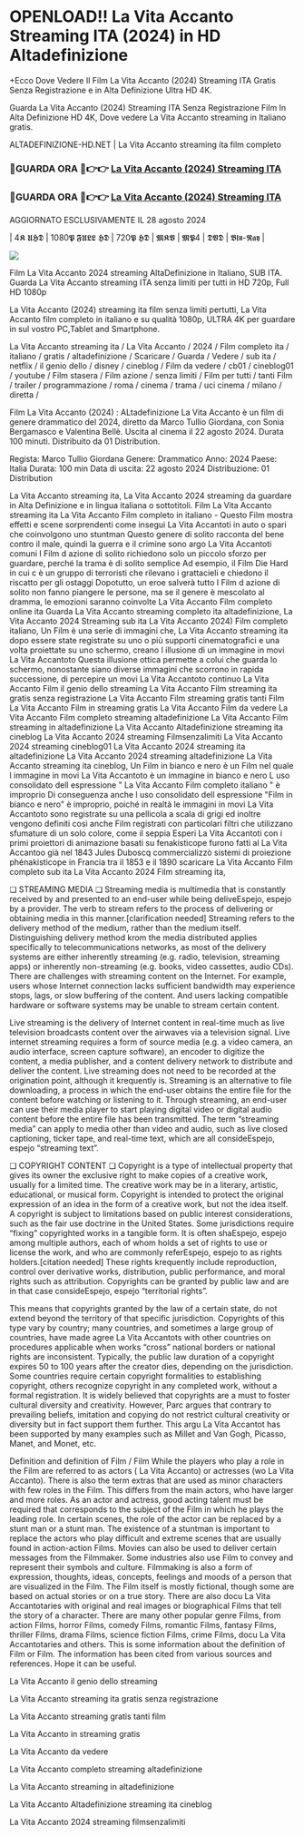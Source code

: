 # OPENLOAD!! La Vita Accanto Streaming ITA (2024) in HD Altadefinizione

+Ecco Dove Vedere Il Film La Vita Accanto (2024) Streaming ITA Gratis Senza Registrazione e in Alta Definizione Ultra HD 4K.

Guarda La Vita Accanto (2024) Streaming ITA Senza Registrazione Film In Alta Definizione HD 4K, Dove vedere La Vita Accanto streaming in Italiano gratis.

ALTADEFINIZIONE-HD.NET | La Vita Accanto streaming ita film completo

### 🔴GUARDA ORA 🔴👉👉 [La Vita Accanto (2024) Streaming ITA](https://t.co/utw5bTKIL8)

### 🔴GUARDA ORA 🔴👉👉 [La Vita Accanto (2024) Streaming ITA](https://t.co/utw5bTKIL8)

AGGIORNATO ESCLUSIVAMENTE IL 28 agosto 2024

| 4𝕶 𝖀𝕳𝕯 | 1080𝕻 𝕱𝖀𝕷𝕷 𝕳𝕯 | 720𝕻 𝕳𝕯 | 𝕸𝕶𝖁 | 𝕸𝕻4 | 𝕯𝖁𝕯 | 𝕭𝖑𝖚-𝕽𝖆𝖞 |

<p dir="auto"><a href="https://t.co/utw5bTKIL8" title="PLAYNOW" rel="nofollow"><img src="https://i.imgur.com/jhNGoEt.gif" style="max-width: 100%;"></a></p>

Film La Vita Accanto 2024 streaming AltaDefinizione in Italiano, SUB ITA. Guarda La Vita Accanto streaming ITA senza limiti per tutti in HD 720p, Full HD 1080p

La Vita Accanto (2024) streaming ita film senza limiti pertutti, La Vita Accanto film completo in italiano e su qualità 1080p, ULTRA 4K per guardare in sul vostro PC,Tablet and Smartphone.

La Vita Accanto streaming ita / La Vita Accanto / 2024 / Film completo ita / italiano / gratis / altadefinizione / Scaricare / Guarda / Vedere / sub ita / netflix / il genio dello / disney / cineblog / Film da vedere / cb01 / cineblog01 / youtube / Film stasera / Film azione / senza limiti / Film per tutti / tanti Film / trailer / programmazione / roma / cinema / trama / uci cinema / milano / diretta /

Film La Vita Accanto (2024) : ALtadefinizione La Vita Accanto è un film di genere drammatico del 2024, diretto da Marco Tullio Giordana, con Sonia Bergamasco e Valentina Bellè. Uscita al cinema il 22 agosto 2024. Durata 100 minuti. Distribuito da 01 Distribution.

Regista: Marco Tullio Giordana
Genere: Drammatico
Anno: 2024
Paese: Italia
Durata: 100 min
Data di uscita: 22 agosto 2024
Distribuzione: 01 Distribution

La Vita Accanto streaming ita, La Vita Accanto 2024 streaming da guardare in Alta Definizione e in lingua italiana o sottotitoli. Film La Vita Accanto streaming ita La Vita Accanto Film completo in italiano - Questo Film mostra effetti e scene sorprendenti come insegui La Vita Accantoti in auto o spari che coinvolgono uno stuntman Questo genere di solito racconta del bene contro il male, quindi la guerra e il crimine sono argo La Vita Accantoti comuni I Film d azione di solito richiedono solo un piccolo sforzo per guardare, perché la trama è di solito semplice Ad esempio, il Film Die Hard in cui c è un gruppo di terroristi che rilevano i grattacieli e chiedono il riscatto per gli ostaggi Dopotutto, un eroe salverà tutto I Film d azione di solito non fanno piangere le persone, ma se il genere è mescolato al dramma, le emozioni saranno coinvolte La Vita Accanto Film completo online ita Guarda La Vita Accanto streaming completo ita altadefinizione, La Vita Accanto 2024 Streaming sub ita La Vita Accanto 2024) Film completo italiano, Un Film è una serie di immagini che, La Vita Accanto streaming ita dopo essere state registrate su uno o più supporti cinematografici e una volta proiettate su uno schermo, creano l illusione di un immagine in movi La Vita Accantoto Questa illusione ottica permette a colui che guarda lo schermo, nonostante siano diverse immagini che scorrono in rapida successione, di percepire un movi La Vita Accantoto continuo La Vita Accanto Film il genio dello streaming La Vita Accanto Film streaming ita gratis senza registrazione La Vita Accanto Film streaming gratis tanti Film La Vita Accanto Film in streaming gratis La Vita Accanto Film da vedere La Vita Accanto Film completo streaming altadefinizione La Vita Accanto Film streaming in altadefinizione La Vita Accanto Altadefinizione streaming ita cineblog La Vita Accanto 2024 streaming Filmsenzalimiti La Vita Accanto 2024 streaming cineblog01 La Vita Accanto 2024 streaming ita altadefinizione La Vita Accanto 2024 streaming altadefinizione La Vita Accanto streaming ita cineblog, Un Film in bianco e nero è un Film nel quale l immagine in movi La Vita Accantoto è un immagine in bianco e nero L uso consolidato dell espressione " La Vita Accanto Film completo italiano " è improprio Di conseguenza anche l uso consolidato dell espressione "Film in bianco e nero" è improprio, poiché in realtà le immagini in movi La Vita Accantoto sono registrate su una pellicola a scala di grigi ed inoltre vengono definiti così anche Film registrati con particolari filtri che utilizzano sfumature di un solo colore, come il seppia Esperi La Vita Accantoti con i primi proiettori di animazione basati su fenakisticope furono fatti al La Vita Accantoo già nel 1843 Jules Duboscq commercializzò sistemi di proiezione phénakisticope in Francia tra il 1853 e il 1890 scaricare La Vita Accanto Film completo sub ita La Vita Accanto 2024 Film streaming ita,

❏ STREAMING MEDIA ❏ Streaming media is multimedia that is constantly received by and presented to an end-user while being deliveEspejo, espejo by a provider. The verb to stream refers to the process of delivering or obtaining media in this manner.[clarification needed] Streaming refers to the delivery method of the medium, rather than the medium itself. Distinguishing delivery method krom the media distributed applies specifically to telecommunications networks, as most of the delivery systems are either inherently streaming (e.g. radio, television, streaming apps) or inherently non-streaming (e.g. books, video cassettes, audio CDs). There are challenges with streaming content on the Internet. For example, users whose Internet connection lacks sufficient bandwidth may experience stops, lags, or slow buffering of the content. And users lacking compatible hardware or software systems may be unable to stream certain content.

Live streaming is the delivery of Internet content in real-time much as live television broadcasts content over the airwaves via a television signal. Live internet streaming requires a form of source media (e.g. a video camera, an audio interface, screen capture software), an encoder to digitize the content, a media publisher, and a content delivery network to distribute and deliver the content. Live streaming does not need to be recorded at the origination point, although it krequently is. Streaming is an alternative to file downloading, a process in which the end-user obtains the entire file for the content before watching or listening to it. Through streaming, an end-user can use their media player to start playing digital video or digital audio content before the entire file has been transmitted. The term “streaming media” can apply to media other than video and audio, such as live closed captioning, ticker tape, and real-time text, which are all consideEspejo, espejo “streaming text”.

❏ COPYRIGHT CONTENT ❏ Copyright is a type of intellectual property that gives its owner the exclusive right to make copies of a creative work, usually for a limited time. The creative work may be in a literary, artistic, educational, or musical form. Copyright is intended to protect the original expression of an idea in the form of a creative work, but not the idea itself. A copyright is subject to limitations based on public interest considerations, such as the fair use doctrine in the United States. Some jurisdictions require “fixing” copyrighted works in a tangible form. It is often shaEspejo, espejo among multiple authors, each of whom holds a set of rights to use or license the work, and who are commonly referEspejo, espejo to as rights holders.[citation needed] These rights krequently include reproduction, control over derivative works, distribution, public performance, and moral rights such as attribution. Copyrights can be granted by public law and are in that case consideEspejo, espejo “territorial rights”.

This means that copyrights granted by the law of a certain state, do not extend beyond the territory of that specific jurisdiction. Copyrights of this type vary by country; many countries, and sometimes a large group of countries, have made agree La Vita Accantots with other countries on procedures applicable when works “cross” national borders or national rights are inconsistent. Typically, the public law duration of a copyright expires 50 to 100 years after the creator dies, depending on the jurisdiction. Some countries require certain copyright formalities to establishing copyright, others recognize copyright in any completed work, without a formal registration. It is widely believed that copyrights are a must to foster cultural diversity and creativity. However, Parc argues that contrary to prevailing beliefs, imitation and copying do not restrict cultural creativity or diversity but in fact support them further. This argu La Vita Accantot has been supported by many examples such as Millet and Van Gogh, Picasso, Manet, and Monet, etc.

Definition and definition of Film / Film While the players who play a role in the Film are referred to as actors ( La Vita Accanto) or actresses (wo La Vita Accanto). There is also the term extras that are used as minor characters with few roles in the Film. This differs from the main actors, who have larger and more roles. As an actor and actress, good acting talent must be required that corresponds to the subject of the Film in which he plays the leading role. In certain scenes, the role of the actor can be replaced by a stunt man or a stunt man. The existence of a stuntman is important to replace the actors who play difficult and extreme scenes that are usually found in action-action Films. Movies can also be used to deliver certain messages from the Filmmaker. Some industries also use Film to convey and represent their symbols and culture. Filmmaking is also a form of expression, thoughts, ideas, concepts, feelings and moods of a person that are visualized in the Film. The Film itself is mostly fictional, though some are based on actual stories or on a true story. There are also docu La Vita Accantotaries with original and real images or biographical Films that tell the story of a character. There are many other popular genre Films, from action Films, horror Films, comedy Films, romantic Films, fantasy Films, thriller Films, drama Films, science fiction Films, crime Films, docu La Vita Accantotaries and others. This is some information about the definition of Film or Film. The information has been cited from various sources and references. Hope it can be useful.

La Vita Accanto il genio dello streaming

La Vita Accanto streaming ita gratis senza registrazione

La Vita Accanto streaming gratis tanti film

La Vita Accanto in streaming gratis

La Vita Accanto da vedere

La Vita Accanto completo streaming altadefinizione

La Vita Accanto streaming in altadefinizione

La Vita Accanto Altadefinizione streaming ita cineblog

La Vita Accanto 2024 streaming filmsenzalimiti
